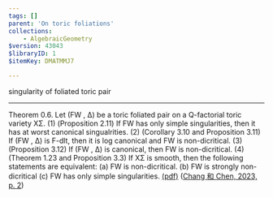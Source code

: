 ```yaml
---
tags: []
parent: 'On toric foliations'
collections:
    - AlgebraicGeometry
$version: 43043
$libraryID: 1
$itemKey: DMATMMJ7

---
```

singularity of foliated toric pair

***

Theorem 0.6. Let (FW , ∆) be a toric foliated pair on a Q-factorial toric variety XΣ. (1) (Proposition 2.11) If FW has only simple singularities, then it has at worst canonical singualrities. (2) (Corollary 3.10 and Proposition 3.11) If (FW , ∆) is F-dlt, then it is log canonical and FW is non-dicritical. (3) (Proposition 3.12) If (FW , ∆) is canonical, then FW is non-dicritical. (4) (Theorem 1.23 and Proposition 3.3) If XΣ is smooth, then the following statements are equivalent: (a) FW is non-dicritical. (b) FW is strongly non-dicritical (c) FW has only simple singularities. <a href="zotero://open-pdf/library/items/B7HLUL8A?page=2&#x26;annotation=RTGEXUK9">(pdf)</a></a> (<a href="zotero://select/library/items/LHCALV7Y">Chang 和 Chen, 2023, p. 2</a>)

